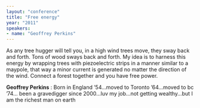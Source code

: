 ```yaml
---
layout: "conference"
title: "Free energy"
year: "2011"
speakers:
- name: "Geoffrey Perkins"
---
```



As any tree hugger will tell you, in a high wind trees move, they sway back
and forth. Tons of wood sways back and forth. My idea is to harness this
energy by wrapping trees with piezoelectric strips in a manner similar to a
maypole, that way a minor current is generated no matter the direction of the
wind. Connect a forest together and you have free power.

**Geoffrey Perkins** : Born in England ’54…moved to Toronto ’64…moved to bc
’74… been a gravedigger since 2000…luv my job…not getting wealthy…but I am the
richest man on earth


[//]: # (Retrieved from https://web.archive.org/web/20210413201442/https://www.ideawave.ca/2011-conference/free-energy)